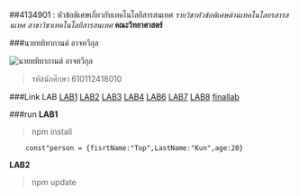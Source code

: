 ##4134901 : หัวข้อพิเศษเกี่ยวกับเทคโนโลยีสารสนเทศ
*รายวิชาหัวข้อพิเศษด้านเทคโนโลยรสารสนเทศ*
_สาขาวิชาเทคโนโลยีสารสนเทศ_
**คณะวิทยาศาสตร์**

###นายททิทากานต์ อาจทวีกุล

![นายททิทากานต์ อาจทวีกุล](https://lh3.googleusercontent.com/a-/AOh14GjhBiHG5ruifppw2DEo0u2kncm_3OzeXiDQHVpqJg=s360-p-rw-no)

>รหัสนักศึกษา 610112418010

###Link LAB
[LAB1](https://github.com/tatitakan/4134901-2-64/tree/master/LAB1)
[LAB2](https://github.com/tatitakan/4134901-2-64/tree/master/LAB2)
[LAB3](https://github.com/tatitakan/4134901-2-64/tree/master/LAB3)
[LAB4](https://github.com/tatitakan/4134901-2-64/tree/master/LAB3/hello-react/src/components)
[LAB6](https://github.com/tatitakan/4134901-2-64/tree/master/LAB6)
[LAB7](https://github.com/tatitakan/4134901-2-64/tree/master/LAB7)
[LAB8](https://github.com/tatitakan/4134901-2-64/tree/master/LAB8)
[finallab](https://github.com/tatitakan/finallab.git)

###run
**LAB1**

>npm install

```
    const"person = {fisrtName:"Top",LastName:"Kun",age:20}
```

**LAB2**

>npm update

